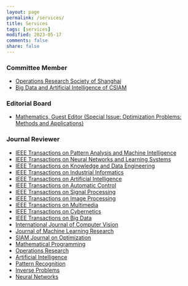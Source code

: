 ```yaml
---
layout: page
permalink: /services/
title: Services
tags: [services]
modified: 2023-05-17 
comments: false
share: false
---
```



### Committee Member
*  <a href="http://www.shorsc.org.cn/" class="textlink" target="_blank">Operations Research Society of Shanghai </a> <br>
*  <a href="http://bdai2025.icrp.xjtu.edu.cn/123227712/index?pageId=123227769" class="textlink" target="_blank">Big Data and Artificial Intelligence of CSIAM  </a> <br>
  

###  Editorial Board
*  <a href="https://www.mdpi.com/journal/mathematics/special_issues/N224UT9E55" class="textlink" target="_blank">Mathematics, Guest Editor (Special Issue: Optimization Problems: Methods and Applications) </a><br>


### Journal Reviewer
* <a href="https://ieeexplore.ieee.org/xpl/RecentIssue.jsp?punumber=34" class="textlink" target="_blank">IEEE Transactions on Pattern Analysis and Machine Intelligence </a> <br>
* <a href="https://ieeexplore.ieee.org/xpl/RecentIssue.jsp?punumber=5962385" class="textlink" target="_blank">IEEE Transactions on Neural Networks and Learning Systems </a> <br>
* <a href="https://ieeexplore.ieee.org/xpl/RecentIssue.jsp?punumber=69" class="textlink" target="_blank">IEEE Transactions on Knowledge and Data Engineering </a> <br>
* <a href="https://ieeexplore.ieee.org/xpl/RecentIssue.jsp?punumber=9424" class="textlink" target="_blank">IEEE Transactions on Industrial Informatics </a> <br>
* <a href="https://ieeexplore.ieee.org/xpl/RecentIssue.jsp?punumber=9078688" class="textlink" target="_blank">IEEE Transactions on Artificial Intelligence </a> <br>
* <a href="https://ieeexplore.ieee.org/xpl/RecentIssue.jsp?punumber=9" class="textlink" target="_blank">IEEE Transactions on Automatic Control </a> <br>
* <a href="https://ieeexplore.ieee.org/xpl/RecentIssue.jsp?punumber=78" class="textlink" target="_blank">IEEE Transactions on Signal Processing </a> <br>
* <a href="https://ieeexplore.ieee.org/xpl/RecentIssue.jsp?punumber=83" class="textlink" target="_blank">IEEE Transactions on Image Processing  </a> <br>
* <a href="https://ieeexplore.ieee.org/xpl/RecentIssue.jsp?punumber=6046" class="textlink" target="_blank">IEEE Transactions on Multimedia </a> <br>
* <a href="https://ieeexplore.ieee.org/xpl/RecentIssue.jsp?punumber=6221036" class="textlink" target="_blank">IEEE Transactions on Cybernetics </a> <br>
* <a href="https://ieeexplore.ieee.org/xpl/RecentIssue.jsp?punumber=6687317" class="textlink" target="_blank">IEEE Transactions on Big Data  </a> <br>
* <a href="https://link.springer.com/journal/11263" class="textlink" target="_blank">International Journal of Computer Vision  </a> <br>
* <a href="https://www.jmlr.org" class="textlink" target="_blank">Journal of Machine Learning Research </a><br>
* <a href="https://www.siam.org/publications/siam-journals/siam-journal-on-optimization/" class="textlink" target="_blank">SIAM Journal on Optimization </a> <br>
* <a href="https://link.springer.com/journal/10107" class="textlink" target="_blank">Mathematical Programming </a> <br>
* <a href="https://pubsonline.informs.org/journal/opre" class="textlink" target="_blank">Operations Research </a> <br>
* <a href="https://www.sciencedirect.com/journal/artificial-intelligence" class="textlink" target="_blank">Artificial Intelligence </a> <br>
* <a href="https://www.sciencedirect.com/journal/pattern-recognition" class="textlink" target="_blank">Pattern Recognition </a> <br>
* <a href="https://iopscience.iop.org/journal/0266-5611" class="textlink" target="_blank">Inverse Problems </a> <br>
* <a href="https://www.sciencedirect.com/journal/neural-networks" class="textlink" target="_blank">Neural Networks </a> <br>

